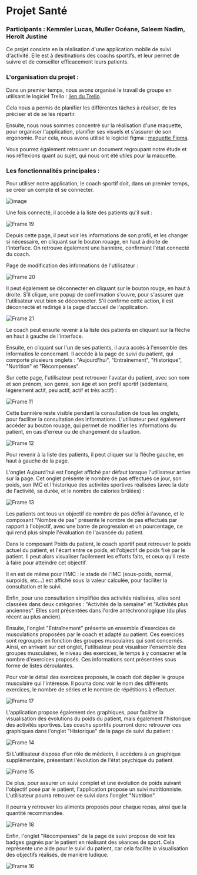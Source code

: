 # Projet Santé 

### Participants : Kemmler Lucas, Muller Océane, Saleem Nadim, Herolt Justine 

Ce projet consiste en la réalisation d'une application mobile de suivi d'activité. Elle est à desitinations des coachs sportifs, et leur permet de suivre et de conseiller efficacement leurs patients. 

### L'organisation du projet : 

Dans un premier temps, nous avons organisé le travail de groupe en utilisant le logiciel Trello : [lien du Trello](https://trello.com/invite/b/cxdAOL79/ATTIb1f0b3e74883130dc56499aba866e3b03F35A4FC/projet-health). 

Cela nous a permis de planifier les différentes tâches à réaliser, de les préciser et de se les répartir. 

Ensuite, nous nous sommes concentré sur la réalisation d'une maquette, pour organiser l'application, planifier ses visuels et s'assurer de son ergonomie.
Pour cela, nous avons utilisé le logiciel figma : [maquette Figma](https://www.figma.com/file/jwhtKrLGsfRS5ISWh5Svie/Health-application?type=design&node-id=0%3A1&mode=design&t=GGX37UxZ0c74jspS-1). 

Vous pourrez également retrouver un document regroupant notre étude et nos réflexions quant au sujet, qui nous ont été utiles pour la maquette. 

### Les fonctionnalités principales : 

Pour utiliser notre application, le coach sportif doit, dans un premier temps, se créer un compte et se connecter. 

![image](https://github.com/KEMMLERLucas/project_health/assets/93048928/0c635ed5-6542-485e-83a1-2948d972de42)

Une fois connecté, il accède à la liste des patients qu'il suit : 

![Frame 19](https://github.com/KEMMLERLucas/project_health/assets/101339546/6f9527a6-b81c-45a3-9561-1df5ca3c7b9f)

Depuis cette page, il peut voir les informations de son profil, et les changer si nécessaire, en cliquant sur le bouton rouage, en haut à droite de l'interface. 
On retrouve également une bannière, confirmant l'état connecté du coach.

Page de modification des informations de l'utilisateur : 

![Frame 20](https://github.com/KEMMLERLucas/project_health/assets/101339546/ee2e4302-311a-488a-b85f-570a71b0d168)

Il peut également se déconnecter en cliquant sur le bouton rouge, en haut à droite. S'il clique, une popup de confirmation s'ouvre, pour s'assurer que l'utilisateur veut bien se déconnecter. S'il confirme cette action, il est déconnecté et redirigé à la page d'accueil de l'application. 

![Frame 21](https://github.com/KEMMLERLucas/project_health/assets/101339546/c863de35-de69-45b0-8835-674e62b4c3fa)

Le coach peut ensuite revenir à la liste des patients en cliquant sur la flèche en haut à gauche de l'interface. 

Ensuite, en cliquant sur l'un de ses patients, il aura accès à l'ensemble des informatios le concernant. Il accède à la page de suivi du patient, qui comporte plusieurs onglets : "Aujourd'hui", "Entraînement", "Historique", "Nutrition" et "Récompenses".  

Sur cette page, l'utilisateur peut retrouver l'avatar du patient, avec son nom et son prénom, son genre, son âge et son profil sportif (sédentaire, légèrement actif, peu actif, actif et très actif) : 

![Frame 11](https://github.com/KEMMLERLucas/project_health/assets/101339546/957115b2-fe12-4d80-a728-ea29f48c7968)

Cette bannière reste visible pendant la consultation de tous les onglets, pour faciliter la consultation des informations. L'utilisateur peut également accéder au bouton rouage, qui permet de modifier les informations du patient, en cas d'erreur ou de changement de situation. 

![Frame 12](https://github.com/KEMMLERLucas/project_health/assets/101339546/1269c8c4-feed-405c-9592-b0ae931274cd)

Pour revenir à la liste des patients, il peut cliquer sur la flèche gauche, en haut à gauche de la page. 

L'onglet Aujourd'hui est l'onglet affiché par défaut lorsque l'utilisateur arrive sur la page. Cet onglet présente le nombre de pas effectués ce jour, son poids, son IMC et l'historique des activités sportives réalisées (avec la date de l'activité, sa durée, et le nombre de calories brûlées) : 

![Frame 13](https://github.com/KEMMLERLucas/project_health/assets/101339546/158b9682-fb45-4a7d-97fd-ccee5c3048d3)

Les patients ont tous un objectif de nombre de pas défini à l'avance, et le composant "Nombre de pas" présente le nombre de pas effectués par rapport à l'objectif, avec une barre de progression et un pourcentage, ce qui rend plus simple l'évaluation de l'avancée du patient.

Dans le composant Poids du patient, le coach sportif peut retrouver le poids actuel du patient, et l'écart entre ce poids, et l'objectif de poids fixé par le patient. Il peut alors visualiser facilement les efforts faits, et ceux qu'il reste à faire pour atteindre cet objectif.

Il en est de même pour l'IMC : le stade de l'IMC (sous-poids, normal, surpoids, etc…) est affiché sous la valeur calculée, pour faciliter la consultation et le suivi. 

Enfin, pour une consultation simplifiée des activités réalisées, elles sont classées dans deux catégories : "Activités de la semaine" et "Activités plus anciennes". Elles sont présentées dans l'ordre antéchronologique (du plus récent au plus ancien). 

Ensuite, l'onglet "Entraînement" présente un ensemble d'exercices de musculations proposées par le coach et adapté au patient. Ces exercices sont regroupés en fonction des groupes musculaires qui sont concernés. 
Ainsi, en arrivant sur cet onglet, l'utilisateur peut visualiser l'ensemble des groupes musculaires, le niveau des exercices, le temps à y consacrer et le nombre d'exercices proposés. Ces informations sont présentées sous forme de listes déroulantes. 

Pour voir le détail des exercices proposés, le coach doit déplier le groupe musculaire qui l'intéresse. Il pourra donc voir le nom des différents exercices, le nombre de séries et le nombre de répétitions à effectuer. 

![Frame 17](https://github.com/KEMMLERLucas/project_health/assets/101339546/670496c3-dd41-4a5f-8fbd-e4cdae20b71f)

L'application propose également des graphiques, pour faciliter la visualisation des évolutions du poids du patient, mais également l'historique des activités sportives. Les coachs sportifs pourront donc retrouver ces graphiques dans l'onglet "Historique" de la page de suivi du patient : 

![Frame 14](https://github.com/KEMMLERLucas/project_health/assets/101339546/5b187c24-a33a-4199-a3a2-4702bb904c1e)

Si L'utilisateur dispose d'un rôle de médecin, il accèdera à un graphique supplémentaire, présentant l'évolution de l'état psychique du patient. 

![Frame 15](https://github.com/KEMMLERLucas/project_health/assets/101339546/2d0c2e1d-ff95-45ff-a01c-83e92da0175d)

De plus, pour assurer un suivi complet et une évolution de poids suivant l'objectif posé par le patient, l'application propose un suivi nutritionniste. L'utilisateur pourra retrouver ce suivi dans l'onglet "Nutrition". 

Il pourra y retrouver les aliments proposés pour chaque repas, ainsi que la quantité recommandée. 

![Frame 18](https://github.com/KEMMLERLucas/project_health/assets/101339546/75c3724a-9e85-4eed-b66d-7f7cc97f0e80)

Enfin, l'onglet "Récompenses" de la page de suivi propose de voir les badges gagnés par le patient en réalisant des séances de sport. Cela représente une aide pour le suivi du patient, car cela facilite la visualisation des objectifs réalisés, de manière ludique. 

![Frame 16](https://github.com/KEMMLERLucas/project_health/assets/101339546/057e2059-5882-4765-bb96-d23d812eb648)



